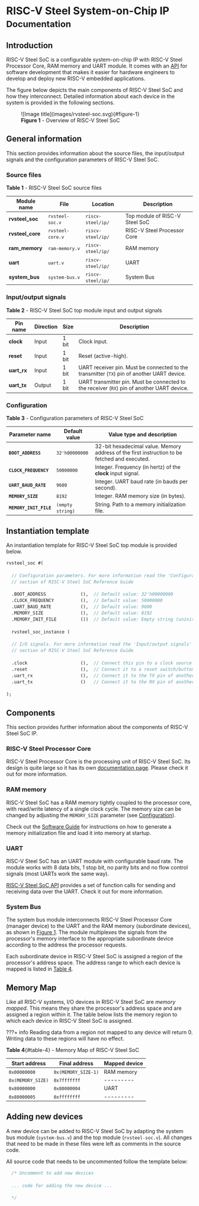 # RISC-V Steel System-on-Chip IP</br><small>Documentation</small>

## Introduction

RISC-V Steel SoC is a configurable system-on-chip IP with RISC-V Steel Processor Core, RAM memory and UART module. It comes with an [API](software-guide.md#programming-api) for software development that makes it easier for hardware engineers to develop and deploy new RISC-V embedded applications.

The figure below depicts the main components of RISC-V Steel SoC and how they interconnect. Detailed information about each device in the system is provided in the following sections.

<figure markdown>
  ![Image title](images/rvsteel-soc.svg){#figure-1}
  <figcaption><strong>Figure 1</strong> - Overview of RISC-V Steel SoC</figcaption>
</figure>

## General information

This section provides information about the source files, the input/output signals and the configuration parameters of RISC-V Steel SoC.

### Source files

**Table 1** - RISC-V Steel SoC source files

| Module name      | File                 | Location                |  Description                    |
| ---------------- | -------------------- | ----------------------- |------------------------------ |
| **rvsteel_soc**  | `rvsteel-soc.v`      | `riscv-steel/ip/` | Top module of RISC-V Steel SoC |
| **rvsteel_core** | `rvsteel-core.v`     | `riscv-steel/ip/` | RISC-V Steel Processor Core              |
| **ram_memory**   | `ram-memory.v`       | `riscv-steel/ip/` | RAM memory                     |
| **uart**         | `uart.v`             | `riscv-steel/ip/` | UART                           |
| **system_bus**   | `system-bus.v`       | `riscv-steel/ip/` | System Bus                     |

### Input/output signals

**Table 2** - RISC-V Steel SoC top module input and output signals

| Pin name       | Direction | Size  | Description          |
| -------------- | --------- | ----- | -------------------- |
| **clock**      | Input     | 1 bit | Clock input.         |
| **reset**      | Input     | 1 bit | Reset (active-high). |
| **uart_rx**    | Input     | 1 bit | UART receiver pin. Must be connected to the transmitter (`TX`) pin of another UART device. |
| **uart_tx**    | Output    | 1 bit | UART transmitter pin. Must be connected to the receiver (`RX`) pin of another UART device. |

### Configuration

**Table 3** - Configuration parameters of RISC-V Steel SoC

| Parameter name         | Default value    | Value type and description                                                                    |
| ---------------------- | ---------------- | --------------------------------------------------------------------------------------------- |
| **`BOOT_ADDRESS`**     | `32'h00000000`   | 32-bit hexadecimal value. Memory address of the first instruction to be fetched and executed. |
| **`CLOCK_FREQUENCY`**  | `50000000`       | Integer. Frequency (in hertz) of the **clock** input signal.                                  |
| **`UART_BAUD_RATE`**   | `9600`           | Integer. UART baud rate (in bauds per second).                                                |
| **`MEMORY_SIZE`**      | `8192`           | Integer. RAM memory size (in bytes).                                             |
| **`MEMORY_INIT_FILE`** | `(empty string)` | String. Path to a memory initialization file.                                                 |

## Instantiation template

An instantiation template for RISC-V Steel SoC top module is provided below.

``` systemverilog
rvsteel_soc #(

  // Configuration parameters. For more information read the 'Configuration'
  // section of RISC-V Steel SoC Reference Guide

  .BOOT_ADDRESS             (),  // Default value: 32'h00000000
  .CLOCK_FREQUENCY          (),  // Default value: 50000000
  .UART_BAUD_RATE           (),  // Default value: 9600
  .MEMORY_SIZE              (),  // Default value: 8192
  .MEMORY_INIT_FILE         ())  // Default value: Empty string (uninitialized)

  rvsteel_soc_instance (

  // I/O signals. For more information read the 'Input/output signals'
  // section of RISC-V Steel SoC Reference Guide

  .clock                    (),  // Connect this pin to a clock source
  .reset                    (),  // Connect it to a reset switch/button. Reset is active-high.
  .uart_rx                  (),  // Connect it to the TX pin of another UART device
  .uart_tx                  ()   // Connect it to the RX pin of another UART device

);
```

## Components

This section provides further information about the components of RISC-V Steel SoC IP.

### RISC-V Steel Processor Core

RISC-V Steel Processor Core is the processing unit of RISC-V Steel SoC. Its design is quite large so it has its own [documentation page](core.md). Please check it out for more information.

### RAM memory

RISC-V Steel SoC has a RAM memory tightly coupled to the processor core, with read/write latency of a single clock cycle. The memory size can be changed by adjusting the `MEMORY_SIZE` parameter (see [Configuration](#configuration)). 

Check out the [Software Guide](software-guide.md) for instructions on how to generate a memory initialization file and load it into memory at startup.

### UART

RISC-V Steel SoC has an UART module with configurable baud rate. The module works with 8 data bits, 1 stop bit, no parity bits and no flow control signals (most UARTs work the same way).

[RISC-V Steel SoC API](software-guide.md#programming-api) provides a set of function calls for sending and receiving data over the UART. Check it out for more information.

### System Bus

The system bus module interconnects RISC-V Steel Processor Core (manager device) to the UART and the RAM memory (subordinate devices), as shown in [Figure 1](#figure-1). The module multiplexes the signals from the processor's memory interface to the appropriate subordinate device according to the address the processor requests.

Each subordinate device in RISC-V Steel SoC is assigned a region of the processor's address space. The address range to which each device is mapped is listed in [Table 4](#table-4).

## Memory Map

Like all RISC-V systems, I/O devices in RISC-V Steel SoC are *memory mapped*. This means they share the processor's address space and are assigned a region within it. The table below lists the memory region to which each device in RISC-V Steel SoC is assigned.

???+ info
    Reading data from a region not mapped to any device will return 0. Writing data to these regions will have no effect.

**Table 4**{#table-4} - Memory Map of RISC-V Steel SoC

| Start address     | Final address       | Mapped device              |
| ----------------- | ------------------- | -------------------------- |
| `0x00000000`      | `0x(MEMORY_SIZE-1)` | RAM memory                 |
| `0x(MEMORY_SIZE)` | `0x7fffffff`        | ---------                  |
| `0x80000000`      | `0x80000004`        | UART                       |
| `0x80000005`      | `0xffffffff`        | ---------                  |

## Adding new devices

A new device can be added to RISC-V Steel SoC by adapting the system bus module (`system-bus.v`) and the top module (`rvsteel-soc.v`). All changes that need to be made in these files were left as comments in the source code.

All source code that needs to be uncommented follow the template below:

``` systemverilog
  /* Uncomment to add new devices

  ... code for adding the new device ...

  */
```

</br>
</br>